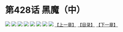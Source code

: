# 第428话 黑魔（中）
![](https://mhpic.xiaomingtaiji.net/comic/D/斗破苍穹拆分版/428话/1.jpg-zymk.middle.webp)
![](https://mhpic.xiaomingtaiji.net/comic/D/斗破苍穹拆分版/428话/2.jpg-zymk.middle.webp)
![](https://mhpic.xiaomingtaiji.net/comic/D/斗破苍穹拆分版/428话/3.jpg-zymk.middle.webp)
![](https://mhpic.xiaomingtaiji.net/comic/D/斗破苍穹拆分版/428话/4.jpg-zymk.middle.webp)
![](https://mhpic.xiaomingtaiji.net/comic/D/斗破苍穹拆分版/428话/5.jpg-zymk.middle.webp)
![](https://mhpic.xiaomingtaiji.net/comic/D/斗破苍穹拆分版/428话/6.jpg-zymk.middle.webp)
![](https://mhpic.xiaomingtaiji.net/comic/D/斗破苍穹拆分版/428话/7.jpg-zymk.middle.webp)
![](https://mhpic.xiaomingtaiji.net/comic/D/斗破苍穹拆分版/428话/8.jpg-zymk.middle.webp)
[【上一章】](./427.md)
[【目录】](./READMD.md)
[【下一章】](./429.md)
